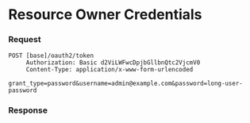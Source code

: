 # Resource Owner Credentials

### Request

```text
POST [base]/oauth2/token
     Authorization: Basic d2ViLWFwcDpjbGllbnQtc2VjcmV0
     Content-Type: application/x-www-form-urlencoded
     
grant_type=password&username=admin@example.com&password=long-user-password
```

### Response

